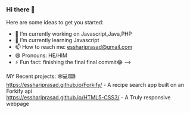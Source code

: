 ### Hi there 👋

Here are some ideas to get you started:

- 🔭 I’m currently working on Javascript,Java,PHP 
- 🌱 I’m currently learning Javascript
- 📫 How to reach me: esshariprasad@gmail.com
- 😄 Pronouns: HE/HIM
- ⚡ Fun fact: finishing the final final commit😂
-->

MY Recent projects: 🕸💻⌨ <br>
https://esshariprasad.github.io/Forkify/ - A recipe search app built on an Forkify api<br>
https://esshariprasad.github.io/HTML5-CSS3/ - A Truly responsive webpage

